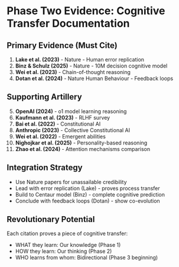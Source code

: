 # Phase Two Evidence: Cognitive Transfer Documentation

## Primary Evidence (Must Cite)
1. **Lake et al. (2023)** - Nature - Human error replication
2. **Binz & Schulz (2025)** - Nature - 10M decision cognitive model
3. **Wei et al. (2023)** - Chain-of-thought reasoning
4. **Dotan et al. (2024)** - Nature Human Behaviour - Feedback loops

## Supporting Artillery
5. **OpenAI (2024)** - o1 model learning reasoning
6. **Kaufmann et al. (2023)** - RLHF survey
7. **Bai et al. (2022)** - Constitutional AI
8. **Anthropic (2023)** - Collective Constitutional AI
9. **Wei et al. (2022)** - Emergent abilities
10. **Nighojkar et al. (2025)** - Personality-based reasoning
11. **Zhao et al. (2024)** - Attention mechanisms comparison

## Integration Strategy
- Use Nature papers for unassailable credibility
- Lead with error replication (Lake) - proves process transfer
- Build to Centaur model (Binz) - complete cognitive prediction
- Conclude with feedback loops (Dotan) - show co-evolution

## Revolutionary Potential
Each citation proves a piece of cognitive transfer:
- WHAT they learn: Our knowledge (Phase 1)
- HOW they learn: Our thinking (Phase 2)
- WHO learns from whom: Bidirectional (Phase 3 beginning)